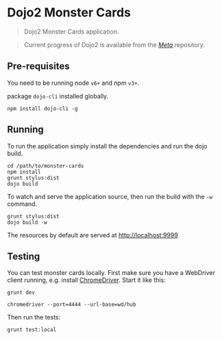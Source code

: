 # Dojo2 Monster Cards

> Dojo2 Monster Cards application.

> Current progress of Dojo2 is available from the _[Meta](https://github.com/dojo/meta)_ repository.

## Pre-requisites

You need to be running node `v6+` and npm `v3+`.

package `dojo-cli` installed globally.

```shell
npm install dojo-cli -g
```

## Running

To run the application simply install the dependencies and run the dojo build.

```
cd /path/to/monster-cards
npm install
grunt stylus:dist
dojo build
```

To watch and serve the application source, then run the build with the `-w` command.

```
grunt stylus:dist
dojo build -w
```

The resources by default are served at [http://localhost:9999](http://localhost:9999)


## Testing

You can test monster cards locally. First make sure you have a WebDriver client running, e.g. install [ChromeDriver](https://sites.google.com/a/chromium.org/chromedriver/home). Start it like this:

```shell
grunt dev
```

```shell
chromedriver --port=4444 --url-base=wd/hub
```

Then run the tests:

```shell
grunt test:local
```